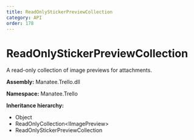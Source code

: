 ```yaml
---
title: ReadOnlyStickerPreviewCollection
category: API
order: 178
---
```


# ReadOnlyStickerPreviewCollection

A read-only collection of image previews for attachments.

**Assembly:** Manatee.Trello.dll

**Namespace:** Manatee.Trello

**Inheritance hierarchy:**

- Object
- ReadOnlyCollection&lt;IImagePreview&gt;
- ReadOnlyStickerPreviewCollection


